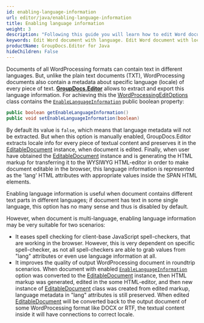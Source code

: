 ```yaml
---
id: enabling-language-information
url: editor/java/enabling-language-information
title: Enabling language information
weight: 3
description: "Following this guide you will learn how to edit Word document using locale info, apply spell-checkers to a document content written in different languages using GroupDocs.Editor for Java API."
keywords: Edit Word document with language. Edit Word document with locale
productName: GroupDocs.Editor for Java
hideChildren: False
---
```

Documents of all WordProcessing formats can contain text in different languages. But, unlike the plain text documents (TXT), WordProcessing documents also contain a metadata about specific language (locale) of every piece of text. [**GroupDocs.Editor**](https://products.groupdocs.com/editor/java) allows to extract and export this language information. For achieving this the [WordProcessingEditOptions](https://apireference.groupdocs.com/editor/java/com.groupdocs.editor.options/wordprocessingeditoptions) class contains the [`EnableLanguageInformation`](https://apireference.groupdocs.com/editor/java/com.groupdocs.editor.options/wordprocessingeditoptions/properties/enablelanguageinformation) public boolean property:

```java
public boolean getEnableLanguageInformation()
public void setEnableLanguageInformation(boolean)
```

By default its value is `false`, which means that language metadata will not be extracted. But when this option is manually enabled, GroupDocs.Editor extracts locale info for every piece of textual content and preserves it in the [EditableDocument](https://apireference.groupdocs.com/editor/java/com.groupdocs.editor/editabledocument) instance, when document is edited. Finally, when user have obtained the [EditableDocument](https://apireference.groupdocs.com/editor/java/com.groupdocs.editor/editabledocument) instance and is generating the HTML markup for transferring it to the WYSIWYG HTML-editor in order to make document editable in the browser, this language information is represented as the 'lang' HTML attributes with appropriate values inside the SPAN HTML elements.

Enabling language information is useful when document contains different text parts in different languages; if document has text in some single language, this option has no many sense and thus is disabled by default.

However, when document is multi-language, enabling language information may be very suitable for two scenarios:

*   It eases spell checking for client-base JavaScript spell-checkers, that are working in the browser. However, this is very dependent on specific spell-checker, as not all spell-checkers are able to grab values from "lang" attributes or even use language information at all.
*   It improves the quality of output WordProcessing document in roundtrip scenarios. When document with enabled [`EnableLanguageInformation`](https://apireference.groupdocs.com/editor/java/com.groupdocs.editor.options/wordprocessingeditoptions/properties/enablelanguageinformation) option was converted to the [EditableDocument](https://apireference.groupdocs.com/editor/java/com.groupdocs.editor/editabledocument) instance, then HTML markup was generated, edited in the some HTML-editor, and then new instance of [EditableDocument](https://apireference.groupdocs.com/editor/java/com.groupdocs.editor/editabledocument) class was created from edited markup, language metadata in "lang" attributes is still preserved. When edited [EditableDocument](https://apireference.groupdocs.com/editor/java/com.groupdocs.editor/editabledocument) will be converted back to the output document of some WordProcessing format like DOCX or RTF, the textual content inside it will have connections to correct locale.
